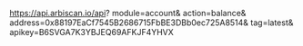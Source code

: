 https://api.arbiscan.io/api?
module=account&
action=balance&
address=0x88197EaCf7545B2686715FbBE3DBb0ec725A8514&
tag=latest&
apikey=B6SVGA7K3YBJEQ69AFKJF4YHVX
